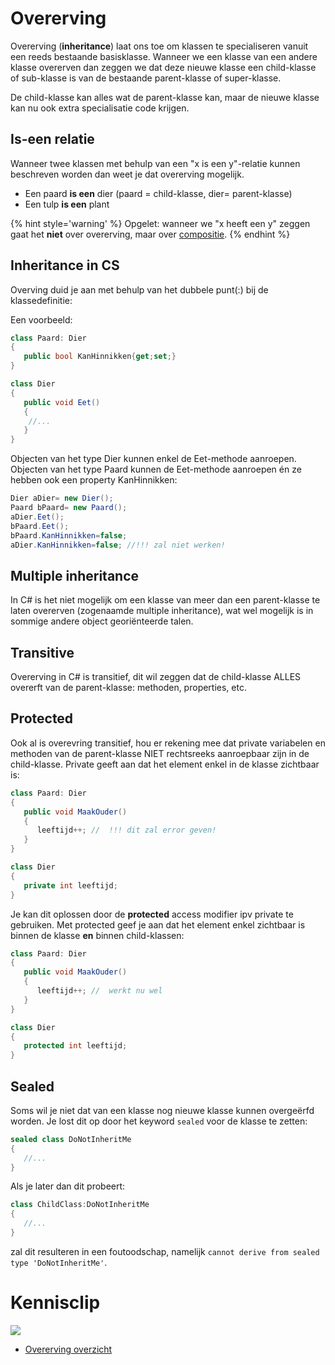 # Overerving

Overerving (**inheritance**) laat ons toe om klassen te specialiseren vanuit een reeds bestaande basisklasse. Wanneer we een klasse van een andere klasse overerven dan zeggen we dat deze nieuwe klasse een child-klasse of sub-klasse is van de bestaande parent-klasse of super-klasse.

De child-klasse kan alles wat de parent-klasse kan, maar de nieuwe klasse kan nu ook extra specialisatie code krijgen.

## Is-een relatie

Wanneer twee klassen met behulp van een "x is een y"-relatie kunnen beschreven worden dan weet je dat overerving mogelijk.

* Een paard **is een** dier (paard = child-klasse, dier= parent-klasse)
* Een tulp **is een** plant

{% hint style='warning' %}
Opgelet: wanneer we "x heeft een y" zeggen gaat het **niet** over overerving, maar over [compositie](../14_compositie/0_compositie_intro.MD).
{% endhint %}

## Inheritance in CS

Overving duid je aan met behulp van het dubbele punt(:)  bij de klassedefinitie:

Een voorbeeld:

```csharp
class Paard: Dier
{
   public bool KanHinnikken{get;set;}
}

class Dier
{
   public void Eet()
   {
    //...
   }
}
```

Objecten van het type Dier kunnen enkel de Eet-methode aanroepen. Objecten van het type Paard kunnen de Eet-methode aanroepen én ze hebben ook een property KanHinnikken:

```csharp
Dier aDier= new Dier();
Paard bPaard= new Paard();
aDier.Eet();
bPaard.Eet();
bPaard.KanHinnikken=false;
aDier.KanHinnikken=false; //!!! zal niet werken!
```

## Multiple inheritance

In C# is het niet mogelijk om een klasse van meer dan een parent-klasse te laten overerven (zogenaamde multiple inheritance), wat wel mogelijk is in sommige andere object georiënteerde talen.

## Transitive

Overerving in C# is transitief, dit wil zeggen dat de child-klasse ALLES overerft van de parent-klasse: methoden, properties, etc.

## Protected

Ook al is overevring transitief, hou er rekening mee dat private variabelen en methoden van de parent-klasse NIET rechtsreeks aanroepbaar zijn in de child-klasse. Private geeft aan dat het element enkel in de klasse zichtbaar is:

```csharp
class Paard: Dier
{
   public void MaakOuder()
   {
      leeftijd++; //  !!! dit zal error geven!
   }
}

class Dier
{
   private int leeftijd;
}
```

Je kan dit oplossen door de **protected** access modifier ipv private te gebruiken. Met protected geef je aan dat het element enkel zichtbaar is binnen de klasse **en** binnen child-klassen:

```csharp
class Paard: Dier
{
   public void MaakOuder()
   {
      leeftijd++; //  werkt nu wel
   }
}

class Dier
{
   protected int leeftijd;
}
```

## Sealed

Soms wil je niet dat van een klasse nog nieuwe klasse kunnen overgeërfd worden. Je lost dit op door het keyword ``sealed`` voor de klasse te zetten:

```csharp
sealed class DoNotInheritMe
{
   //...
}
```

Als je later dan dit probeert:

```csharp
class ChildClass:DoNotInheritMe
{
   //...
}
```

zal dit resulteren in een foutoodschap, namelijk ``cannot derive from sealed type 'DoNotInheritMe'``.

<!---NOBOOKSTART--->
# Kennisclip
![](../assets/infoclip.png)
* [Overerving overzicht](https://ap.cloud.panopto.eu/Panopto/Pages/Viewer.aspx?id=c8b828c5-87c0-4339-a61c-ab7c00aef24d)
<!---NOBOOKEND--->